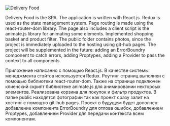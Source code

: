 ![Delivery Food](https://i.ibb.co/R4st0t1/delfood.jpg)

Delivery Food is the SPA. The application is written with React.js. Redux is used as the state management system.
Page routing is made using the react-router-dom library. The page also includes a client script is the animate.js library for animating some elements.
Implemented shopping basket and product filter. The public folder contains photos, since the project is immediately uploaded to the hosting using git-hub pages.
The project will be supplemented in the future: adding an ErrorBoundry component to catch errors, adding Proptypes, adding a Provider to pass the context to all components.



Приложение написанно с помощью React.js. В качестве системы менеджмента стэйтов используется Redux.
Роутинг страниц выполнен с помощью библиотеки react-router-dom.
Также на странице подключен клиенский скрипт библиотеке animate.js для анимировании нектороых элементов.
Реализована корзина для покупок и фильтр продуктов. В папке public находятся фотографии так как проект сразу залит на хостинг с помощтю git-hub pages.
Проект в будущем будет дополнен: добавление компонента ErrorBoundry для отлова ошибок, добавлением Proptypes, добавлением Provider для передачи контекста всем компонентам. 
